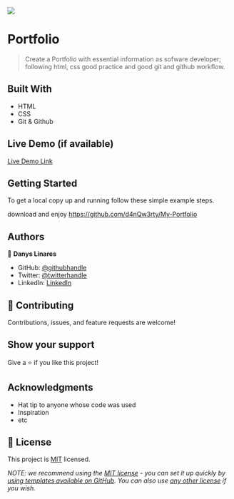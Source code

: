 ![](https://img.shields.io/badge/Microverse-blueviolet)

# Portfolio

> Create a Portfolio with essential information as sofware developer; following html, css good practice and good git and github workflow.


## Built With

- HTML
- CSS
- Git & Github

## Live Demo (if available)

[Live Demo Link](https://d4nqw3rty.github.io/My-Portfolio/)


## Getting Started

To get a local copy up and running follow these simple example steps.

download and enjoy https://github.com/d4nQw3rty/My-Portfolio
## Authors

👤 **Danys Linares**

- GitHub: [@githubhandle](https://github.com/d4nQw3rty)
- Twitter: [@twitterhandle](https://twitter.com/Danys_Linares)
- LinkedIn: [LinkedIn](https://www.linkedin.com/in/danys-linares-6a328b238?lipi=urn%3Ali%3Apage%3Ad_flagship3_profile_view_base_contact_details%3BnkyI5IMjTzSg4PVJIZh%2BMw%3D%3D)

## 🤝 Contributing

Contributions, issues, and feature requests are welcome!


## Show your support

Give a ⭐️ if you like this project!

## Acknowledgments

- Hat tip to anyone whose code was used
- Inspiration
- etc

## 📝 License

This project is [MIT](MIT.md) licensed.

_NOTE: we recommend using the [MIT license](https://choosealicense.com/licenses/mit/) - you can set it up quickly by [using templates available on GitHub](https://docs.github.com/en/communities/setting-up-your-project-for-healthy-contributions/adding-a-license-to-a-repository). You can also use [any other license](https://choosealicense.com/licenses/) if you wish._
